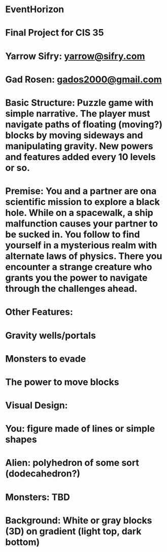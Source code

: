 # EventHorizon

# Final Project for CIS 35
# Yarrow Sifry: yarrow@sifry.com
# Gad Rosen: gados2000@gmail.com

# Basic Structure: Puzzle game with simple narrative. The player must navigate paths of floating (moving?) blocks by moving sideways and manipulating gravity. New powers and features added every 10 levels or so.

#
# Premise: You and a partner are ona scientific mission to explore a black hole. While on a spacewalk, a ship malfunction causes your partner to be sucked in. You follow to find yourself in a mysterious realm with alternate laws of physics. There you encounter a strange creature who grants you the power to navigate through the challenges ahead.
#
# Other Features:
# Gravity wells/portals
# Monsters to evade
# The power to move blocks
#
# Visual Design:
# You: figure made of lines or simple shapes
# Alien: polyhedron of some sort (dodecahedron?)
# Monsters: TBD
# Background: White or gray blocks (3D) on gradient (light top, dark bottom)
#
